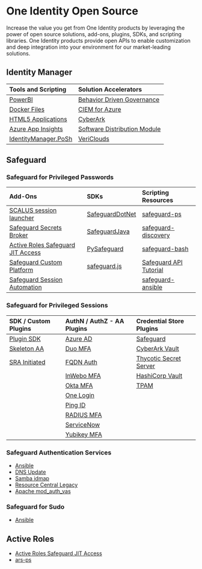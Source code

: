# One Identity Open Source

Increase the value you get from One Identity products by leveraging the power of open source solutions, add-ons, plugins, SDKs, and scripting libraries.  One Identity products provide open APIs to enable customization and deep integration into your environment for our market-leading solutions.

## Identity Manager
| Tools and Scripting | Solution Accelerators |
| :--- | :--- |
| [PowerBI](https://github.com/OneIdentity/IdentityManager.PowerBI) | [Behavior Driven Governance](https://github.com/OneIdentity/BehaviorDrivenGovernance) |
| [Docker Files](https://github.com/OneIdentity/IdentityManager.Dockerfiles) | [CIEM for Azure](https://github.com/OneIdentity/IdentityManager.CIEMForAzure) |
| [HTML5 Applications](https://github.com/OneIdentity/IdentityManager.Imx) | [CyberArk](https://github.com/OneIdentity/IdentityManager.CyberArk) |
| [Azure App Insights](https://github.com/OneIdentity/IdentityManager.LogInsights) | [Software Distribution Module](https://github.com/OneIdentity/IdentityManager.SDL) |
| [IdentityManager.PoSh](https://github.com/OneIdentity/IdentityManager.PoSh) | [VeriClouds](https://github.com/OneIdentity/IdentityManager.VeriClouds) |
## Safeguard
### Safeguard for Privileged Passwords
| Add-Ons | SDKs | Scripting Resources |
| :--- | :--- | :--- |
| [SCALUS session launcher](https://github.com/OneIdentity/SCALUS) | [SafeguardDotNet](https://github.com/OneIdentity/SafeguardDotNet) | [safeguard-ps](https://github.com/OneIdentity/safeguard-ps) |
| [Safeguard Secrets Broker](https://github.com/OneIdentity/SafeguardDevOpsService) | [SafeguardJava](https://github.com/OneIdentity/SafeguardJava) | [safeguard-discovery](https://github.com/OneIdentity/safeguard-discovery) |
| [Active Roles Safeguard JIT Access](https://github.com/OneIdentity/ActiveRoles-Safeguard-JIT-Access) | [PySafeguard](https://github.com/OneIdentity/PySafeguard) | [safeguard-bash](https://github.com/OneIdentity/safeguard-bash) |
| [Safeguard Custom Platform](https://github.com/OneIdentity/SafeguardCustomPlatform) | [safeguard.js](https://github.com/OneIdentity/safeguard.js) | [Safeguard API Tutorial](https://github.com/OneIdentity/safeguard-api-tutorial) |
| [Safeguard Session Automation](https://github.com/OneIdentity/SafeguardAutomation) |  | [safeguard-ansible](https://github.com/OneIdentity/safeguard-ansible)  |

### Safeguard for Privileged Sessions
| SDK / Custom Plugins | AuthN / AuthZ - AA Plugins | Credential Store Plugins |
| :--- | :--- | :--- |
| [Plugin SDK](https://github.com/OneIdentity/safeguard-sessions-plugin-sdk) | [Azure AD](https://github.com/OneIdentity/safeguard-sessions-plugin-azure-ad) | [Safeguard](https://github.com/OneIdentity/safeguard-sessions-plugin-safeguard) |
| [Skeleton AA](https://github.com/OneIdentity/safeguard-sessions-plugin-skeleton-aa) | [Duo MFA](https://github.com/OneIdentity/safeguard-sessions-plugin-duo-mfa) | [CyberArk Vault](https://github.com/OneIdentity/safeguard-sessions-plugin-cyberark-vault) |
| [SRA Initiated](https://github.com/OneIdentity/safeguard-sessions-plugin-sra-initiated) | [FQDN Auth](https://github.com/OneIdentity/safeguard-sessions-plugin-fqdnauth) | [Thycotic Secret Server](https://github.com/OneIdentity/safeguard-sessions-plugin-thycotic-secret-server) |
|  | [InWebo MFA](https://github.com/OneIdentity/safeguard-sessions-plugin-inwebo-mfa) | [HashiCorp Vault](https://github.com/OneIdentity/safeguard-sessions-plugin-hashicorp-vault) |
|  | [Okta MFA](https://github.com/OneIdentity/safeguard-sessions-plugin-okta-mfa) | [TPAM](https://github.com/OneIdentity/safeguard-sessions-plugin-tpam) |
|  | [One Login](https://github.com/OneIdentity/safeguard-sessions-plugin-onelogin) |  |
|  | [Ping ID](https://github.com/OneIdentity/safeguard-sessions-plugin-pingid) |  |
|  | [RADIUS MFA](https://github.com/OneIdentity/safeguard-sessions-plugin-radius-mfa) |  |
|  | [ServiceNow](https://github.com/OneIdentity/safeguard-sessions-plugin-servicenow) |  |
|  | [Yubikey MFA](https://github.com/OneIdentity/safeguard-sessions-plugin-yubikey-mfa) |  |

### Safeguard Authentication Services
- [Ansible](https://github.com/OneIdentity/ansible-authentication-services)
- [DNS Update](https://github.com/OneIdentity/dnsupdate)
- [Samba idmap](https://github.com/OneIdentity/vasidmapd)
- [Resource Central Legacy](https://github.com/OneIdentity/rc-legacy)
- [Apache mod_auth_vas](https://github.com/OneIdentity/mod_auth_vas)

### Safeguard for Sudo
- [Ansible](https://github.com/OneIdentity/ansible-privilege-manager)

## Active Roles
- [Active Roles Safeguard JIT Access](https://github.com/OneIdentity/ActiveRoles-Safeguard-JIT-Access)
- [ars-ps](https://github.com/OneIdentity/ars-ps)
